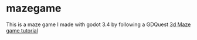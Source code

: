 # mazegame
This is a maze game I made with godot 3.4 by following a GDQuest [3d Maze game tutorial](https://www.youtube.com/watch?v=FD5999mgbSo&list=PLhqJJNjsQ7KFN2xwmu2REVRiTgHRtTrWs&index=1)

